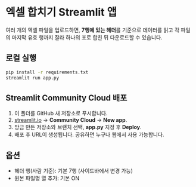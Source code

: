 # 엑셀 합치기 Streamlit 앱

여러 개의 엑셀 파일을 업로드하면, **7행에 있는 헤더**를 기준으로 데이터를 읽고 각 파일의 마지막 유효 행까지 잘라 하나의 표로 합친 뒤 다운로드할 수 있습니다.

## 로컬 실행
```bash
pip install -r requirements.txt
streamlit run app.py
```

## Streamlit Community Cloud 배포
1. 이 폴더를 GitHub 새 저장소로 푸시합니다.
2. [streamlit.io](https://streamlit.io) → **Community Cloud** → **New app**.
3. 방금 만든 저장소와 브랜치 선택, **app.py** 지정 후 **Deploy**.
4. 배포 후 URL이 생성됩니다. 공유하면 누구나 웹에서 사용 가능합니다.

## 옵션
- 헤더 행(사람 기준): 기본 7행 (사이드바에서 변경 가능)
- 원본 파일명 열 추가: 기본 ON
